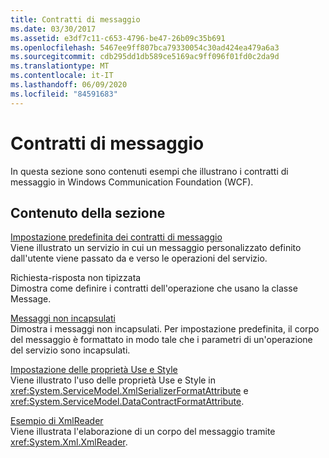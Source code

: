 ```yaml
---
title: Contratti di messaggio
ms.date: 03/30/2017
ms.assetid: e3df7c11-c653-4796-be47-26b09c35b691
ms.openlocfilehash: 5467ee9ff807bca79330054c30ad424ea479a6a3
ms.sourcegitcommit: cdb295dd1db589ce5169ac9ff096f01fd0c2da9d
ms.translationtype: MT
ms.contentlocale: it-IT
ms.lasthandoff: 06/09/2020
ms.locfileid: "84591683"
---
```

# <a name="message-contracts"></a>Contratti di messaggio
In questa sezione sono contenuti esempi che illustrano i contratti di messaggio in Windows Communication Foundation (WCF).  
  
## <a name="in-this-section"></a>Contenuto della sezione  
 [Impostazione predefinita dei contratti di messaggio](default-message-contract.md)  
 Viene illustrato un servizio in cui un messaggio personalizzato definito dall'utente viene passato da e verso le operazioni del servizio.  
  
 Richiesta-risposta non tipizzata  
 Dimostra come definire i contratti dell'operazione che usano la classe Message.  
  
 [Messaggi non incapsulati](unwrapped-messages.md)  
 Dimostra i messaggi non incapsulati. Per impostazione predefinita, il corpo del messaggio è formattato in modo tale che i parametri di un'operazione del servizio sono incapsulati.  
  
 [Impostazione delle proprietà Use e Style](setting-the-use-and-style-properties.md)  
 Viene illustrato l'uso delle proprietà Use e Style in <xref:System.ServiceModel.XmlSerializerFormatAttribute> e <xref:System.ServiceModel.DataContractFormatAttribute>.  
  
 [Esempio di XmlReader](xmlreader-sample.md)  
 Viene illustrata l'elaborazione di un corpo del messaggio tramite <xref:System.Xml.XmlReader>.
